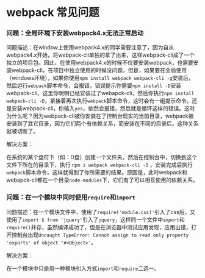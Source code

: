 # webpack 常见问题

### 问题：全局环境下安装webpack4.x无法正常启动

问题描述：在window上使用webpack4.x的同学需要注意了，因为自从webpack4.x开始，将webpack-cli单独的拿了出来，这样webpack-cli成了一个独立的项目包。因此，在使用webpack4.x的时候不仅要安装webpack，也需要安装webpack-cli，在项目中独立使用的时候没问题，但是，如果要在全局使用（windows环境），如果你使用`npm install webpack webpack-cli -g`安装后，然后运行`webpack`脚本命令，会报错，错误提示你需要`npm install -D`安装webpack-cli，这里你明明已经安装过了webapck-cli，然后你执行`npm install webpack-cli -D`，紧接着再次执行`webpack`脚本命令，这时会有一组提示命令，还是安装webpack-cli，你输入`yes`，依然会报错，然后就是循环这样的错误。这时为什么呢？因为webpack-cli被你安装在了控制台现实的当前目录，webpack被安装到了其它目录，因为它们两个有依赖关系，而安装在不同的目录后，这种关系就被切断了。

解决方案：

在系统的某个盘符下（如：D盘）创建一个文件夹，然后在控制台中，切换到这个文件下所在的目录下，执行 `npm i webpack webpack-cli -D` ，安装完成后执行`webpack`脚本命令，这样就得到了你所需要的结果。原因是，此时webpack和webapck-cli都在一个目录`node-modules`下，它们有了可以相互使用的依赖关系。


### 问题：在一个模块中同时使用`require`和`import`

问题描述：在一个模块文件中，使用了`require('module.css)'`引入了css后，又使用了`import $ from 'jquery'`引入了`jquery`，这样同一个文件中`import`和`require()`并存，虽然编译成功了，但是在浏览器中测试应用发现，应用出错，打开控制台出现`Uncaught TypeError: Cannot assign to read only property 'exports' of object '#<Object>'`。

解决方案：

在一个模块中只是用一种模块引入方式`import`和`require`二选一。